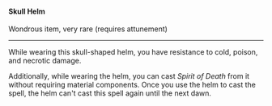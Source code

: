 #### Skull Helm

Wondrous item, very rare (requires attunement)

---

While wearing this skull-shaped helm, you have resistance to cold, poison, and necrotic damage.

Additionally, while wearing the helm, you can cast *Spirit of Death* from it without requiring material components. Once you use the helm to cast the spell, the helm can't cast this spell again until the next dawn.